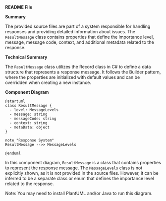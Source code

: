 **README File**

**Summary**

The provided source files are part of a system responsible for handling responses and providing detailed information about issues. The `ResultMessage` class contains properties that define the importance level, message, message code, context, and additional metadata related to the response.

**Technical Summary**

The `ResultMessage` class utilizes the Record class in C# to define a data structure that represents a response message. It follows the Builder pattern, where the properties are initialized with default values and can be overridden when creating a new instance.

**Component Diagram**

```plantuml
@startuml
class ResultMessage {
  - level: MessageLevels
  - message: string
  - messageCode: string
  - context: string
  - metaData: object
}

note "Response System"
ResultMessage -->> MessageLevels

@enduml
```

In this component diagram, `ResultMessage` is a class that contains properties to represent the response message. The `MessageLevels` class is not explicitly shown, as it is not provided in the source files. However, it can be inferred to be a separate class or enum that defines the importance level related to the response.

Note: You may need to install PlantUML and/or Java to run this diagram.